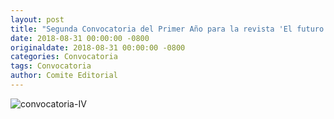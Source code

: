 ```yaml
---
layout: post
title: "Segunda Convocatoria del Primer Año para la revista 'El futuro del ayer, hoy'"
date: 2018-08-31 00:00:00 -0800
originaldate: 2018-08-31 00:00:00 -0800
categories: Convocatoria
tags: Convocatoria
author: Comite Editorial
---
```


<img src="{{site.baseurl | prepend: site.url}}/assets/Convocatoria IV.jpeg" alt="convocatoria-IV" />
